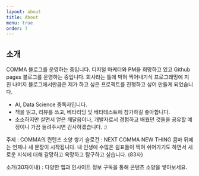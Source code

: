 ```yaml
---
layout: about
title: About
menu: true
order: 7
---
```


## 소개
COMMA 블로그를 운영하는 중입니다.
디지털 마케터와 PM을 희망하고 있고
Github pages 블로그를 운영하는 중입니다. 회사라는 틀에 박혀 찍어내기식 프로그래밍에 지친 나머지 블로그에서만큼은 제가 하고 싶은 프로젝트를 진행하고 싶어 만들게 되었습니다.
* AI, Data Science 중독자입니다.
* 책을 읽고, 리뷰를 쓰고, 베타리딩 및 베타테스트에 참가하길 좋아합니다.
* 소소하지만 살면서 얻은 깨달음이나, 개발자로서 경험하고 배웠던 것들을 공유할 예정이니 가끔 들려주시면 감사하겠습니다. :)

주제 : COMMA의 컨텐츠 소양 쌓기
슬로건 : NEXT COMMA NEW THING
콤마 뒤에는 언제나 새 문장이 시작됩니다.
내 인생에 수많은 쉼표들이 찍혀 쉬어가기도 하면서
새로운 지식에 대해 갈망하고 욕망하고 탐구하고 싶습니다. (83자)

소개(30자이내) : 다양한 앱과 인사이트 정보 구독을 통해 콘텐츠 소양을 쌓아보세요.
